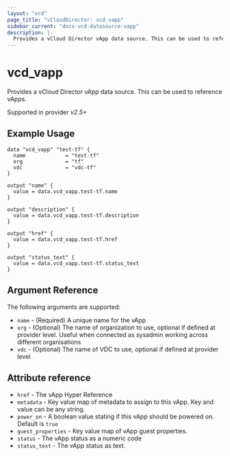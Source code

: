 ```yaml
---
layout: "vcd"
page_title: "vCloudDirector: vcd_vapp"
sidebar_current: "docs-vcd-datasource-vapp"
description: |-
  Provides a vCloud Director vApp data source. This can be used to reference vApps.
---
```


# vcd\_vapp

Provides a vCloud Director vApp data source. This can be used to reference vApps.

Supported in provider *v2.5+*

## Example Usage


```hcl
data "vcd_vapp" "test-tf" {
  name             = "test-tf"
  org              = "tf"
  vdc              = "vdc-tf"
}

output "name" {
  value = data.vcd_vapp.test-tf.name
}

output "description" {
  value = data.vcd_vapp.test-tf.description
}

output "href" {
  value = data.vcd_vapp.test-tf.href
}

output "status_text" {
  value = data.vcd_vapp.test-tf.status_text
}
```

## Argument Reference

The following arguments are supported:

* `name` - (Required) A unique name for the vApp
* `org` - (Optional) The name of organization to use, optional if defined at provider level. Useful when connected as sysadmin working across different organisations
* `vdc` - (Optional) The name of VDC to use, optional if defined at provider level

## Attribute reference

* `href` - The vApp Hyper Reference
* `metadata` -  Key value map of metadata to assign to this vApp. Key and value can be any string. 
* `power_on` -  A boolean value stating if this vApp should be powered on. Default is `true`
* `guest_properties` -  Key value map of vApp guest properties.
* `status` -  The vApp status as a numeric code
* `status_text` -  The vApp status as text.
